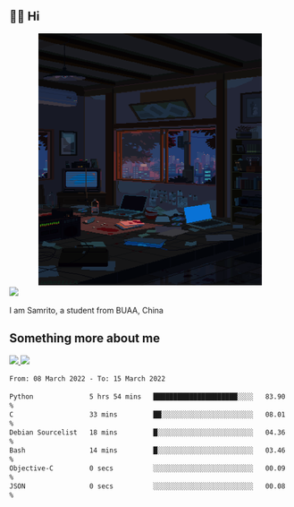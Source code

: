 ## 👋🏻 Hi

<div align="center">
<img alt="GIF" src="https://github.com/xiangsam/xiangsam/blob/271390e4ab50820a4594e3cb94b7ffaa6293de72/0_0EUAvTumWsRa2k6F.gif" width=400 height=450/>
</div>

<a href="https://github.com/xiangsam">
  <img src="https://komarev.com/ghpvc/?username=xiangsam&style=flat-square" />
</a>

I am Samrito, a student from BUAA, China


## Something more about me
<a href="https://github.com/xiangsam">
  <img src="https://github-readme-stats.vercel.app/api?username=xiangsam&show_icons=true&hide_border=true" />
</a>


<a href="https://github.com/xiangsam">
  <img src="https://github-readme-stats.vercel.app/api/top-langs/?username=xiangsam&layout=compact" />
</a>

<!--START_SECTION:waka-->

```text
From: 08 March 2022 - To: 15 March 2022

Python              5 hrs 54 mins   █████████████████████░░░░   83.90 %
C                   33 mins         ██░░░░░░░░░░░░░░░░░░░░░░░   08.01 %
Debian Sourcelist   18 mins         █░░░░░░░░░░░░░░░░░░░░░░░░   04.36 %
Bash                14 mins         █░░░░░░░░░░░░░░░░░░░░░░░░   03.46 %
Objective-C         0 secs          ░░░░░░░░░░░░░░░░░░░░░░░░░   00.09 %
JSON                0 secs          ░░░░░░░░░░░░░░░░░░░░░░░░░   00.08 %
```

<!--END_SECTION:waka-->

<!---
xiangsam/xiangsam is a ✨ special ✨ repository because its `README.md` (this file) appears on your GitHub profile.
You can click the Preview link to take a look at your changes.
--->

